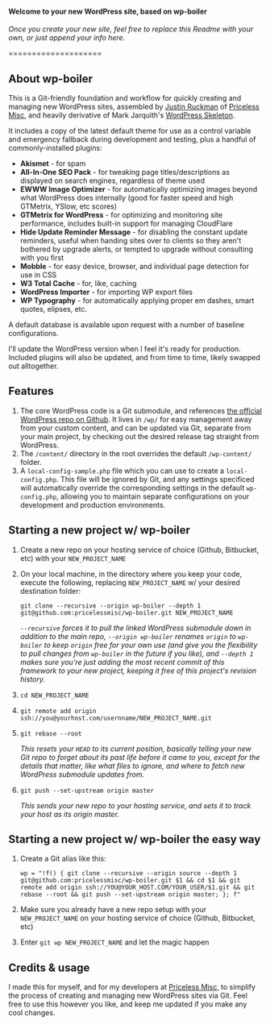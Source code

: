 #### Welcome to your new WordPress site, based on wp-boiler

*Once you create your new site, feel free to replace this Readme with your own, or just append your info here.*

====================

## About wp-boiler

This is a Git-friendly foundation and workflow for quickly creating and managing new WordPress sites, assembled by [Justin Ruckman](http://jruck.us) of [Priceless Misc](http://pricelessmisc.com), and heavily derivative of Mark Jarquith's [WordPress Skeleton](https://github.com/markjaquith/WordPress-Skeleton).

It includes a copy of the latest default theme for use as a control variable and emergency fallback during development and testing, plus a handful of commonly-installed plugins:

*  **Akismet** - for spam
* **All-In-One SEO Pack** - for tweaking page titles/descriptions as displayed on search engines, regardless of theme used
* **EWWW Image Optimizer** - for automatically optimizing images beyond what WordPress does internally (good for faster speed and high GTMetrix, YSlow, etc scores)
* **GTMetrix for WordPress** - for optimizing and monitoring site performance, includes built-in support for managing CloudFlare
* **Hide Update Reminder Message** - for disabling the constant update reminders, useful when handing sites over to clients so they aren't bothered by upgrade alerts, or tempted to upgrade without consulting with you first
* **Mobble** - for easy device, browser, and individual page detection for use in CSS
* **W3 Total Cache** - for, like, caching
* **WordPress Importer** - for importing WP export files
* **WP Typography** - for automatically applying proper em dashes, smart quotes, elipses, etc.


A default database is available upon request with a number of baseline configurations.

I'll update the WordPress version when I feel it's ready for production. Included plugins will also be updated, and from time to time,  likely swapped out alltogether.

## Features

1. The core WordPress code is a Git submodule, and references [the official WordPress repo on Github](https://github.com/WordPress/WordPress). It lives in `/wp/` for easy management away from your custom content, and can be updated via Git, separate from your main project, by checking out the desired release tag straight from WordPress.
2. The `/content/` directory in the root overrides the default `/wp-content/` folder.
3. A `local-config-sample.php` file which you can use to create a `local-config.php`. This file will be ignored by Git, and any settings specificed will automatically override the corresponding settings in the default `wp-config.php`, allowing you to maintain separate configurations on your development and production environments.

## Starting a new project w/ wp-boiler

1.	Create a new repo on your hosting service of choice (Github, Bitbucket, etc) with your `NEW_PROJECT_NAME`



2.	On your local machine, in the directory where you keep your code, execute the following, replacing `NEW_PROJECT_NAME` w/ your desired destination folder:

		git clone --recursive --origin wp-boiler --depth 1 git@github.com:pricelessmisc/wp-boiler.git NEW_PROJECT_NAME
	
	*`--recursive` forces it to pull the linked WordPress submodule down in addition to the main repo, `--origin wp-boiler` renames `origin` to `wp-boiler` to keep `origin` free for your own use (and give you the flexibility to pull changes from `wp-boiler` in the future if you like), and `--depth 1` makes sure you're just adding the most recent commit of this framework to your new project, keeping it free of this project's revision history.*

3.	`cd NEW_PROJECT_NAME`

4.	`git remote add origin ssh://you@yourhost.com/usernname/NEW_PROJECT_NAME.git`

5.	`git rebase --root`
	
	*This resets your `HEAD` to its current position, basically telling your new Git repo to forget about its past life before it came to you, except for the details that matter, like what files to ignore, and where to fetch new WordPress submodule updates from.*

6.	`git push --set-upstream origin master`
	
	*This sends your new repo to your hosting service, and sets it to track your host as its origin master.*

## Starting a new project w/ wp-boiler the easy way

1.	Create a Git alias like this:

		wp = "!f() { git clone --recursive --origin source --depth 1 git@github.com:pricelessmisc/wp-boiler.git $1 && cd $1 && git remote add origin ssh://YOU@YOUR_HOST.COM/YOUR_USER/$1.git && git rebase --root && git push --set-upstream origin master; }; f"

2.	Make sure you already have a new repo setup with your `NEW_PROJECT_NAME` on your hosting service of choice (Github, Bitbucket, etc)

3.	Enter `git wp NEW_PROJECT_NAME` and let the magic happen	 

## Credits & usage

I made this for myself, and for my developers at [Priceless Misc](http://pricelessmisc.com), to simplify the process of creating and managing new WordPress sites via Git. Feel free to use this however you like, and keep me updated if you make any cool changes.